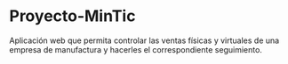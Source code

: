 # Proyecto-MinTic
Aplicación web que permita controlar las ventas físicas y virtuales de una empresa de manufactura y hacerles el correspondiente seguimiento.
